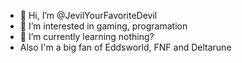 - 👋 Hi, I’m @JevilYourFavoriteDevil
- 👀 I’m interested in gaming, programation
- 🌱 I’m currently learning nothing?
- Also I'm a big fan of Eddsworld, FNF and Deltarune

<!---
JevilYourFavoriteDevil/JevilYourFavoriteDevil is a ✨ special ✨ repository because its `README.md` (this file) appears on your GitHub profile.
You can click the Preview link to take a look at your changes.
--->
